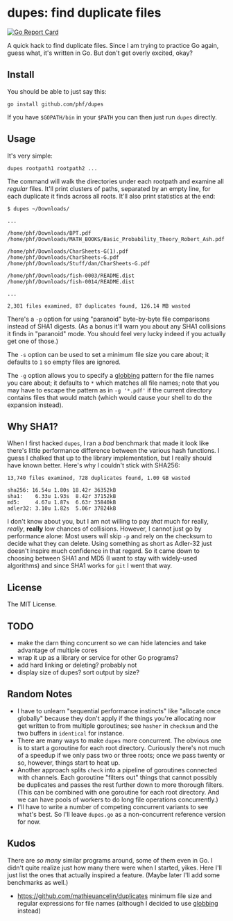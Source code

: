 # dupes: find duplicate files

[![Go Report Card](https://goreportcard.com/badge/github.com/phf/dupes)](https://goreportcard.com/report/github.com/phf/dupes)

A quick hack to find duplicate files. Since I am trying to practice Go again,
guess what, it's written in Go. But don't get overly excited, okay?

## Install

You should be able to just say this:

	go install github.com/phf/dupes

If you have `$GOPATH/bin` in your `$PATH` you can then just run `dupes`
directly.

## Usage

It's very simple:

	dupes rootpath1 rootpath2 ...

The command will walk the directories under each rootpath and examine all
*regular* files. It'll print clusters of paths, separated by an empty line,
for each duplicate it finds across all roots. It'll also print statistics
at the end:

```
$ dupes ~/Downloads/

...

/home/phf/Downloads/BPT.pdf
/home/phf/Downloads/MATH_BOOKS/Basic_Probability_Theory_Robert_Ash.pdf

/home/phf/Downloads/CharSheets-G(1).pdf
/home/phf/Downloads/CharSheets-G.pdf
/home/phf/Downloads/Stuff/dan/CharSheets-G.pdf

/home/phf/Downloads/fish-0003/README.dist
/home/phf/Downloads/fish-0014/README.dist

...

2,301 files examined, 87 duplicates found, 126.14 MB wasted
```

There's a `-p` option for using "paranoid" byte-by-byte file comparisons
instead of SHA1 digests. (As a bonus it'll warn you about any SHA1
collisions it finds in "paranoid" mode. You should feel very lucky indeed
if you actually get one of those.)

The `-s` option can be used to set a minimum file size you care about; it
defaults to `1` so empty files are ignored.

The `-g` option allows you to specify a
[globbing](https://golang.org/pkg/path/filepath/#Match) pattern for the
file names you care about; it defaults to `*` which matches all file names;
note that you may have to escape the pattern as in `-g '*.pdf'` if the
current directory contains files that would match (which would cause your
shell to do the expansion instead).

## Why SHA1?

When I first hacked `dupes`, I ran a *bad* benchmark that made it look like
there's little performance difference between the various hash functions. I
guess I chalked that up to the library implementation, but I really should
have known better. Here's why I couldn't stick with SHA256:

```
13,740 files examined, 728 duplicates found, 1.00 GB wasted

sha256: 16.54u 1.80s 18.42r 36352kB
sha1:    6.33u 1.93s  8.42r 37152kB
md5:     4.67u 1.87s  6.63r 35840kB
adler32: 3.10u 1.82s  5.06r 37824kB
```

I don't know about you, but I am not willing to pay *that* much for really,
*really*, **really** low chances of collisions. However, I cannot just go
by performance alone: Most users will skip `-p` and rely on the checksum
to decide what they can delete. Using something as short as Adler-32 just
doesn't inspire much confidence in that regard. So it came down to choosing
between SHA1 and MD5 (I want to stay with widely-used algorithms) and since
SHA1 works for `git` I went that way.

## License

The MIT License.

## TODO

- make the darn thing concurrent so we can hide latencies and take advantage
of multiple cores
- wrap it up as a library or service for other Go programs?
- add hard linking or deleting? probably not
- display size of dupes? sort output by size?

## Random Notes

- I have to unlearn "sequential performance instincts" like "allocate once
globally" because they don't apply if the things you're allocating now get
written to from multiple goroutines; see `hasher` in `checksum` and the two
buffers in `identical` for instance.
- There are many ways to make `dupes` more concurrent. The obvious one is to
start a goroutine for each root directory. Curiously there's not much of a
speedup if we only pass two or three roots; once we pass twenty or so,
however, things start to heat up.
- Another approach splits `check` into a pipeline of goroutines connected
with channels. Each goroutine "filters out" things that cannot possibly
be duplicates and passes the rest further down to more thorough filters.
(This can be combined with one goroutine for each root directory.
And we can have pools of workers to do long file operations concurrently.)
- I'll have to write a number of competing concurrent variants to see what's
best. So I'll leave `dupes.go` as a non-concurrent reference version for now.

## Kudos

There are *so many* similar programs around, some of them even in Go.
I didn't quite realize just how many there were when I started, yikes.
Here I'll just list the ones that actually inspired a feature. (Maybe
later I'll add some benchmarks as well.)

- https://github.com/mathieuancelin/duplicates minimum file size and regular
expressions for file names (although I decided to use
[globbing](https://golang.org/pkg/path/filepath/#Match) instead)
